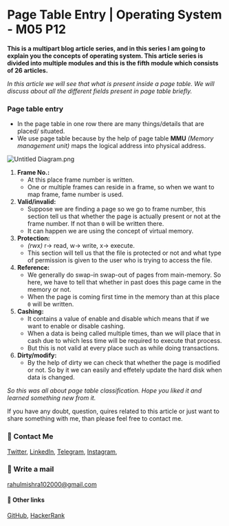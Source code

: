 # Page Table Entry | Operating System - M05 P12

**This is a multipart blog article series, and in this series I am going to explain you the concepts of operating system. This article series is divided into multiple modules and this is the fifth module which consists of 26 articles.**

_In this article we will see that what is present inside a page table. We will discuss about all the different fields present in page table briefly._

### Page table entry
- In the page table in one row there are many things/details that are placed/ situated.
- We use page table because by the help of page table **MMU** _(Memory management unit)_ maps the logical address into physical address.

<!-- Image will come here -->

![Untitled Diagram.png](https://cdn.hashnode.com/res/hashnode/image/upload/v1608990626057/qqrVSdTU8.png)

1. **Frame No.:** 
    - At this place frame number is written.
    - One or multiple frames can reside in a frame, so when we want to map frame, fame number is used.
2. **Valid/invalid:**
    - Suppose we are finding a page so we go to frame number, this section tell us that whether the page is actually present or not at the frame number. If not than `0` will be written there.
    - It can happen we are using the concept of virtual memory.
3. **Protection:**
    - _(rwx)_ r-> read, w-> write, x-> execute.
    - This section will tell us that the file is protected or not and what type of permission is given to the user who is trying to access the file.
4. **Reference:**
    - We generally do swap-in swap-out of pages from main-memory. So here, we have to tell that whether in past does this page came in the memory or not.
    - When the page is coming first time in the memory than at this place `0` will be written.
5. **Cashing:**
    - It contains a value of enable and disable which means that if we want to enable or disable cashing.
    - When a data is being called multiple times, than we will place that in cash due to which less time will be required to execute that process.
    - But this is not valid at every place such as while doing transactions. 
6. **Dirty/modify:**
    - By the help of dirty we can check that whether the page is modified or not. So by it we can easily and effetely update the hard disk when data is changed.

_So this was all about page table classification. Hope you liked it and learned something new from it._

If you have any doubt, question, quires related to this article or just want to share something with me, than please feel free to contact me. 

### 📱 Contact Me

[Twitter](https://twitter.com/r_mishra10),
[LinkedIn](https://www.linkedin.com/in/rahul-mishra-66210b185),
[Telegram](https://t.me/rahul_mishra10),
[Instagram](https://www.instagram.com/rahul_mishra10/?hl=en),

### 📧 Write a mail
<rahulmishra102000@gmail.com>

#### 🚀 Other links

[GitHub](https://github.com/rahulMishra05),
[HackerRank](https://www.hackerrank.com/rahulmishra10201)

